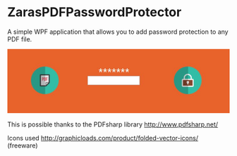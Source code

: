 # ZarasPDFPasswordProtector
A simple WPF application that allows you to add password protection to any PDF file.

![Screenshot](./git-resources/screenshot.jpg)

This is possible thanks to the PDFsharp library http://www.pdfsharp.net/

Icons used http://graphicloads.com/product/folded-vector-icons/ (freeware)

